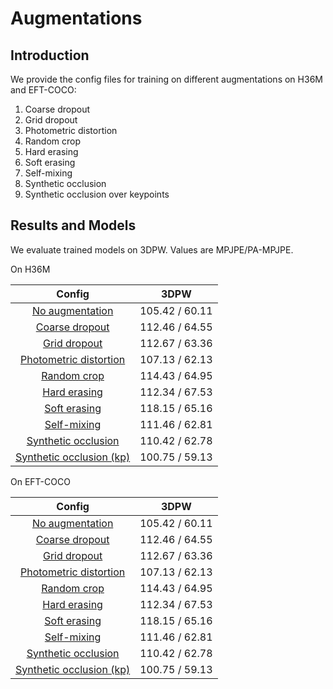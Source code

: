 # Augmentations

## Introduction

We provide the config files for training on different augmentations on H36M and EFT-COCO:
1. Coarse dropout
2. Grid dropout
3. Photometric distortion
4. Random crop
5. Hard erasing
6. Soft erasing
7. Self-mixing
8. Synthetic occlusion
9. Synthetic occlusion over keypoints



## Results and Models

We evaluate trained models on 3DPW. Values are MPJPE/PA-MPJPE.

On H36M

| Config | 3DPW    |
|:------:|:-------:|
| [No augmentation](resnet50_hmr_h36m.py) | 105.42 / 60.11 |
| [Coarse dropout](resnet50_hmr_coarse_dropout_h36m.py) | 112.46 / 64.55 |
| [Grid dropout](resnet50_hmr_grid_dropout_h36m.py) | 112.67 / 63.36 |
| [Photometric distortion](resnet50_hmr_photometric_distortion_h36m.py) | 107.13 / 62.13 |
| [Random crop](resnet50_hmr_rand_crop_h36m.py) | 114.43 / 64.95 |
| [Hard erasing](resnet50_hmr_rand_occ_h36m.py) | 112.34 / 67.53 |
| [Soft erasing](resnet50_hmr_soft_erase_h36m.py) | 118.15 / 65.16 |
| [Self-mixing](resnet50_hmr_self_mix_h36m.py) | 111.46 / 62.81 |
| [Synthetic occlusion](resnet50_hmr_syn_occ_h36m.py) | 110.42 / 62.78 |
| [Synthetic occlusion (kp)](resnet50_hmr_syn_occkp_h36m.py) | 100.75 / 59.13 |


On EFT-COCO

| Config | 3DPW    |
|:------:|:-------:|
| [No augmentation](resnet50_hmr_eftcoco.py) | 105.42 / 60.11 |
| [Coarse dropout](resnet50_hmr_coarse_dropout_eftcoco.py) | 112.46 / 64.55 |
| [Grid dropout](resnet50_hmr_grid_dropout_eftcoco.py) | 112.67 / 63.36 |
| [Photometric distortion](resnet50_hmr_photometric_distortion_eftcoco.py) | 107.13 / 62.13 |
| [Random crop](resnet50_hmr_rand_crop_eftcoco.py) | 114.43 / 64.95 |
| [Hard erasing](resnet50_hmr_rand_occ_eftcoco.py) | 112.34 / 67.53 |
| [Soft erasing](resnet50_hmr_soft_erase_eftcoco.py) | 118.15 / 65.16 |
| [Self-mixing](resnet50_hmr_self_mix_eftcoco.py) | 111.46 / 62.81 |
| [Synthetic occlusion](resnet50_hmr_syn_occ_eftcoco.py) | 110.42 / 62.78 |
| [Synthetic occlusion (kp)](resnet50_hmr_syn_occkp_eftcoco.py) | 100.75 / 59.13 |
